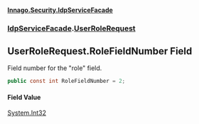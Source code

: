 #### [Innago\.Security\.IdpServiceFacade](../../index.md 'index')
### [IdpServiceFacade](../index.md 'IdpServiceFacade').[UserRoleRequest](index.md 'IdpServiceFacade\.UserRoleRequest')

## UserRoleRequest\.RoleFieldNumber Field

Field number for the "role" field\.

```csharp
public const int RoleFieldNumber = 2;
```

#### Field Value
[System\.Int32](https://learn.microsoft.com/en-us/dotnet/api/system.int32 'System\.Int32')